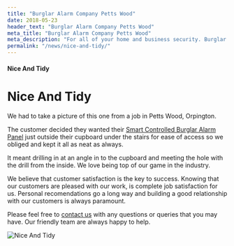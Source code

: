 ```yaml
---
title: "Burglar Alarm Company Petts Wood"
date: 2018-05-23
header_text: "Burglar Alarm Company Petts Wood"
meta_title: "Burglar Alarm Company Petts Wood"
meta_description: "For all of your home and business security. Burglar Alarm Servicing, Burglar Alarm Installation, Alarm Battery and CCTV. Call 020 8302 4065 or email us."
permalink: "/news/nice-and-tidy/"
---
```


#### Nice And Tidy

# Nice And Tidy

We had to take a picture of this one from a job in Petts Wood, Orpington.

The customer decided they wanted their [Smart Controlled Burglar Alarm Panel](/categories/burglar-alarms/) just outside their cupboard under the stairs for ease of access so we obliged and kept it all as neat as always.

It meant drilling in at an angle in to the cupboard and meeting the hole with the drill from the inside. We love being top of our game in the industry.

We believe that customer satisfaction is the key to success. Knowing that our customers are pleased with our work, is complete job satisfaction for us. Personal recomendations go a long way and building a good relationship with our customers is always paramount.

Please feel free to [contact us](/contact/) with any questions or queries that you may have. Our friendly team are always happy to help.

![Nice And Tidy](https://res.cloudinary.com/kbs/image/upload/r9glvhm3zssvyqwlcklw.jpg)